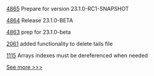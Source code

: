
[4865](https://github.com/hyperledger/besu/pull/4865) Prepare for version 23.1.0-RC1-SNAPSHOT

[4864](https://github.com/hyperledger/besu/pull/4864) Release 23.1.0-BETA

[4863](https://github.com/hyperledger/besu/pull/4863) prep for 23.1.0-beta

[2061](https://github.com/hyperledger/aries-cloudagent-python/pull/2061) added functionality to delete tails file

[1115](https://github.com/hyperledger/solang/pull/1115) Arrays indexes must be dereferenced when needed


[See more >>>](https://start-here.hyperledger.org/pull-requests)
